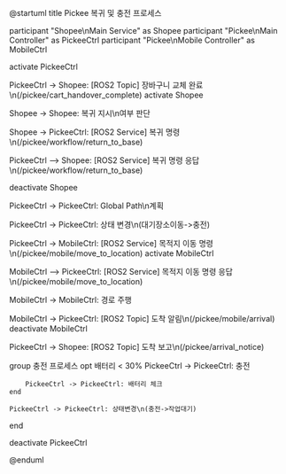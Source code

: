 @startuml
title Pickee 복귀 및 충전 프로세스

participant "Shopee\nMain Service" as Shopee
participant "Pickee\nMain Controller" as PickeeCtrl
participant "Pickee\nMobile Controller" as MobileCtrl

activate PickeeCtrl

PickeeCtrl -> Shopee: [ROS2 Topic] 장바구니 교체 완료\n(/pickee/cart_handover_complete)
activate Shopee

Shopee -> Shopee: 복귀 지시\n여부 판단

Shopee -> PickeeCtrl: [ROS2 Service] 복귀 명령\n(/pickee/workflow/return_to_base)

PickeeCtrl --> Shopee: [ROS2 Service] 복귀 명령 응답\n(/pickee/workflow/return_to_base)

deactivate Shopee

PickeeCtrl -> PickeeCtrl: Global Path\n계획

PickeeCtrl -> PickeeCtrl: 상태 변경\n(대기장소이동->충전)

PickeeCtrl -> MobileCtrl: [ROS2 Service] 목적지 이동 명령\n(/pickee/mobile/move_to_location)
activate MobileCtrl

MobileCtrl --> PickeeCtrl: [ROS2 Service] 목적지 이동 명령 응답\n(/pickee/mobile/move_to_location)

MobileCtrl -> MobileCtrl: 경로 주행

MobileCtrl -> PickeeCtrl: [ROS2 Topic] 도착 알림\n(/pickee/mobile/arrival)
deactivate MobileCtrl

PickeeCtrl -> Shopee: [ROS2 Topic] 도착 보고\n(/pickee/arrival_notice)

group 충전 프로세스
    opt 배터리 < 30%
        PickeeCtrl -> PickeeCtrl: 충전
        
        PickeeCtrl -> PickeeCtrl: 배터리 체크
    end
    
    PickeeCtrl -> PickeeCtrl: 상태변경\n(충전->작업대기)
end

deactivate PickeeCtrl

@enduml